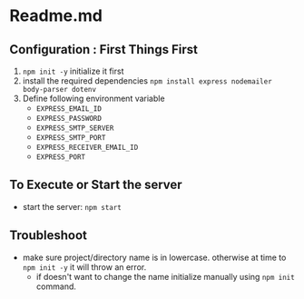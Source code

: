 # Readme.md

## Configuration : First Things First

1. `npm init -y` initialize it first
2. install the  required dependencies `npm install express nodemailer body-parser dotenv`
3. Define following environment variable
   - `EXPRESS_EMAIL_ID`
   - `EXPRESS_PASSWORD`
   - `EXPRESS_SMTP_SERVER`
   - `EXPRESS_SMTP_PORT`
   - `EXPRESS_RECEIVER_EMAIL_ID`
   - `EXPRESS_PORT`

## To Execute or Start the server

- start the server: `npm start`

## Troubleshoot

- make sure project/directory name is in lowercase. otherwise at time to `npm init -y` it will throw an error.
  - if doesn't want to change the name initialize manually using `npm init` command.
